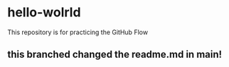 # hello-wolrld
This repository is for practicing the GitHub Flow

## this branched changed the readme.md in main!
